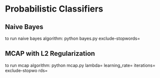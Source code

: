 # Probabilistic Classifiers

## Naive Bayes
to run naive bayes algorithm:
python bayes.py exclude-stopwords=<true or false>

## MCAP with L2 Regularization
to run mcap algorithm:
python mcap.py lambda=<any number> learning_rate=<any number> iterations=<positive integer> exclude-stopwo
rds=<true or false>